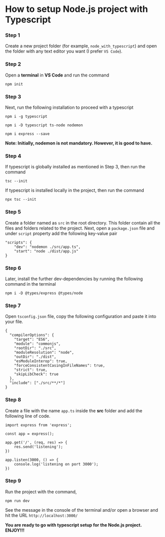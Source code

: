 # How to setup Node.js project with Typescript

### Step 1
Create a new project folder (for example, `node_with_typescript`) and open the folder with any text editor you want (I prefer `VS Code`).

### Step 2
Open a **terminal** in **VS Code** and run the command

```
npm init
```
### Step 3
Next, run the following installation to proceed with a typescript

```
npm i -g typescript

npm i -D typescript ts-node nodemon

npm i express --save
```
**Note: Initially, nodemon is not mandatory. However, it is good to have.**

### Step 4
If typescript is globally installed as mentioned in Step 3, then run the command
```
tsc --init
```
If typescript is installed locally in the project, then run the command
```
npx tsc --init
```

### Step 5
Create a folder named as `src` in the root directory. This folder contain all the files and folders related to the project. 
Next, open a `package.json` file and under `script` property add the following key-value pair
```
"scripts": {
    "dev": "nodemon ./src/app.ts",
    "start": "node ./dist/app.js"
}
```

### Step 6
Later, install the further dev-dependencies by running the following command in the terminal
```
npm i -D @types/express @types/node
```

### Step 7
Open `tsconfig.json` file, copy the following configuration and paste it into your file.

```
{
  "compilerOptions": {
    "target": "ES6",                              
    "module": "commonjs",                         
    "rootDir": "./src",                           
    "moduleResolution": "node",                   
    "outDir": "./dist",                           
    "esModuleInterop": true,                      
    "forceConsistentCasingInFileNames": true,     
    "strict": true,                               
    "skipLibCheck": true                          
  },
  "include": ["./src/**/*"]
}
```

### Step 8
Create a file with the name `app.ts` inside the **src** folder and add the following line of code.
```
import express from 'express';

const app = express();

app.get('/', (req, res) => { 
    res.send('listening');
})

app.listen(3000, () => {
    console.log('listening on port 3000');
})
```

### Step 9
Run the project with the command, 
```
npm run dev
```
See the message in the console of the terminal and/or open a browser and hit the URL `http://localhost:3000/`

**You are ready to go with typescript setup for the Node.js project. ENJOY!!!**
